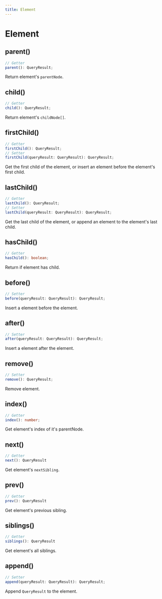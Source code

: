 ```yaml
---
title: Element
---
```


# Element

## parent()

```ts
// Getter
parent(): QueryResult;
```

Return element's `parentNode`.

## child()

```ts
// Getter
child(): QueryResult;
```

Return element's `childNode[]`.

## firstChild()

```ts
// Getter
firstChild(): QueryResult;
// Setter
firstChild(queryResult: QueryResult): QueryResult;
```

Get the first child of the element, or insert an element before the element's first child.

## lastChild()

```ts
// Getter
lastChild(): QueryResult;
// Setter
lastChild(queryResult: QueryResult): QueryResult;
```

Get the last child of the element, or append an element to the element's last child.

## hasChild()

```ts
// Getter
hasChild(): boolean;
```

Return if element has child.

## before()

```ts
// Setter
before(queryResult: QueryResult): QueryResult;
```

Insert a element before the element.

## after()

```ts
// Setter
after(queryResult: QueryResult): QueryResult;
```

Insert a element after the element.

## remove()

```ts
// Setter
remove(): QueryResult;
```

Remove element.

## index()

```ts
// Getter
index(): number;
```

Get element's index of it's parentNode.

## next()

```ts
// Getter
next(): QueryResult
```

Get element's `nextSibling`.

## prev()

```ts
// Getter
prev(): QueryResult
```

Get element's previous sibling.

## siblings()

```ts
// Getter
siblings(): QueryResult
```

Get element's all siblings.

## append()

```ts
// Setter
append(queryResult: QueryResult): QueryResult;
```

Append `QueryResult` to the element.
